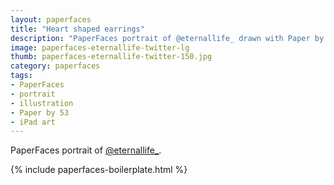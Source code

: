 ```yaml
---
layout: paperfaces
title: "Heart shaped earrings"
description: "PaperFaces portrait of @eternallife_ drawn with Paper by 53 on an iPad."
image: paperfaces-eternallife-twitter-lg
thumb: paperfaces-eternallife-twitter-150.jpg
category: paperfaces
tags: 
- PaperFaces
- portrait
- illustration
- Paper by 53
- iPad art
---
```


PaperFaces portrait of [@eternallife_](http://twitter.com/eternallife_).

{% include paperfaces-boilerplate.html %}
